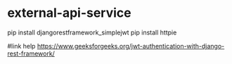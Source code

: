 # external-api-service

pip install djangorestframework_simplejwt
pip install httpie

#link help
https://www.geeksforgeeks.org/jwt-authentication-with-django-rest-framework/
